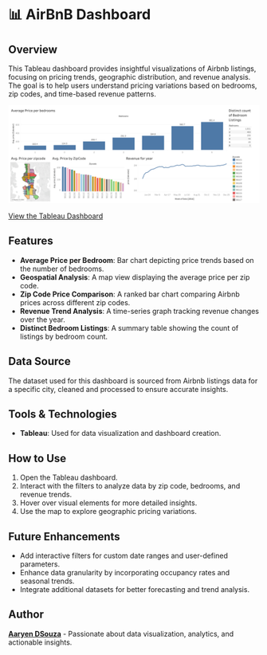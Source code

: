 # 📊 AirBnB Dashboard

## Overview
This Tableau dashboard provides insightful visualizations of Airbnb listings, focusing on pricing trends, geographic distribution, and revenue analysis. The goal is to help users understand pricing variations based on bedrooms, zip codes, and time-based revenue patterns.

![Alt Text](Images/Dashboard.png)

[View the Tableau Dashboard](https://public.tableau.com/views/AirBnBDashboard_17397622306230/Dashboard1?:language=en-US&publish=yes&:sid=&:redirect=auth&:display_count=n&:origin=viz_share_link)

## Features
- **Average Price per Bedroom**: Bar chart depicting price trends based on the number of bedrooms.
- **Geospatial Analysis**: A map view displaying the average price per zip code.
- **Zip Code Price Comparison**: A ranked bar chart comparing Airbnb prices across different zip codes.
- **Revenue Trend Analysis**: A time-series graph tracking revenue changes over the year.
- **Distinct Bedroom Listings**: A summary table showing the count of listings by bedroom count.

## Data Source
The dataset used for this dashboard is sourced from Airbnb listings data for a specific city, cleaned and processed to ensure accurate insights.

## Tools & Technologies
- **Tableau**: Used for data visualization and dashboard creation.

## How to Use
1. Open the Tableau dashboard.
2. Interact with the filters to analyze data by zip code, bedrooms, and revenue trends.
3. Hover over visual elements for more detailed insights.
4. Use the map to explore geographic pricing variations.

## Future Enhancements
- Add interactive filters for custom date ranges and user-defined parameters.
- Enhance data granularity by incorporating occupancy rates and seasonal trends.
- Integrate additional datasets for better forecasting and trend analysis.

## Author
[**Aaryen DSouza**](https://github.com/aaryen-dsouza) - Passionate about data visualization, analytics, and actionable insights.

